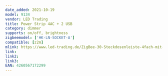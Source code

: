 ```yaml
---
date_added: 2021-10-19
model: 9134
vendor: LED Trading
title: Power Strip 4AC + 2 USB
category: dimmer
supports: on/off, brightness
zigbeemodel: ['HK-LN-SOCKET-A']
compatible: [z2m]
mlink: https://www.led-trading.de/ZigBee-30-Steckdosenleiste-4fach-mit-2x-USB-Anschluss
link: 
link2: 
link3: 
EAN: 4260567172299
---
```


